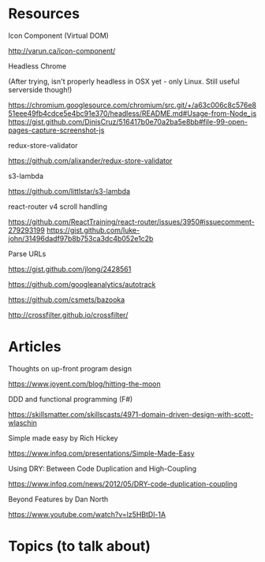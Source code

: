 # Resources

Icon Component (Virtual DOM)

<http://varun.ca/icon-component/>

Headless Chrome

(After trying, isn't properly headless in OSX yet - only Linux. Still useful serverside though!)

<https://chromium.googlesource.com/chromium/src.git/+/a63c006c8c576e851eee49fb4cdce5e4bc91e370/headless/README.md#Usage-from-Node_js>
<https://gist.github.com/DinisCruz/516417b0e70a2ba5e8bb#file-99-open-pages-capture-screenshot-js>

redux-store-validator

<https://github.com/alixander/redux-store-validator>

s3-lambda

<https://github.com/littlstar/s3-lambda>

react-router v4 scroll handling

<https://github.com/ReactTraining/react-router/issues/3950#issuecomment-279293199>
<https://gist.github.com/luke-john/31496dadf97b8b753ca3dc4b052e1c2b>

Parse URLs

<https://gist.github.com/jlong/2428561>

<https://github.com/googleanalytics/autotrack>

<https://github.com/csmets/bazooka>

<http://crossfilter.github.io/crossfilter/>

# Articles

Thoughts on up-front program design

<https://www.joyent.com/blog/hitting-the-moon>

DDD and functional programming (F#)

<https://skillsmatter.com/skillscasts/4971-domain-driven-design-with-scott-wlaschin>

Simple made easy by Rich Hickey

<https://www.infoq.com/presentations/Simple-Made-Easy>

Using DRY: Between Code Duplication and High-Coupling

<https://www.infoq.com/news/2012/05/DRY-code-duplication-coupling>

Beyond Features by Dan North

<https://www.youtube.com/watch?v=lz5HBtDl-1A>

# Topics (to talk about)
